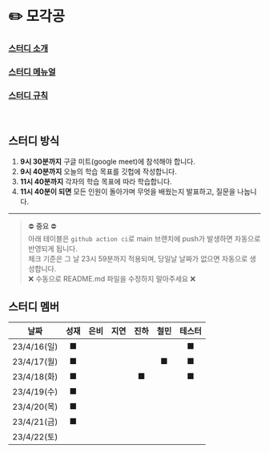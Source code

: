 # ✏️ 모각공

### [스터디 소개](https://jaesa5221.notion.site/3f2283ac086546f396ddb9e84c56e47e)

### [스터디 메뉴얼](https://github.com/we-can-do-better/2023-mogakgong/blob/main/.github/Manual.md)

### [스터디 규칙](https://github.com/we-can-do-better/2023-mogakgong/blob/main/.github/Rule.md)

<br/>

## 스터디 방식

1. **9시 30분까지** 구글 미트(google meet)에 참석해야 합니다.
2. **9시 40분까지** 오늘의 학습 목표를 깃헙에 작성합니다.
3. **11시 40분까지** 각자의 학습 목표에 따라 학습합니다.
4. **11시 40분이 되면** 모든 인원이 돌아가며 무엇을 배웠는지 발표하고, 질문을 나눕니다.

---

> ⛔ **중요** ⛔<br/> 
> 아래 테이블은 `github action ci`로 main 브랜치에 push가 발생하면 자동으로 반영되게 됩니다.<br/>
> 체크 기준은 그 날 23시 59분까지 적용되며, 당일날 날짜가 없으면 자동으로 생성합니다.<br/>
> ❌ 수동으로 README.md 파일을 수정하지 말아주세요 ❌

## 스터디 멤버
| 날짜 | 성재  |은비| 지연 | 진하 | 철민 | 테스터 |
|:----------:|:---:|:---:|:---:|:---:|:---:|:---:|
| 23/4/16(일) |■| |     |     |  |■|
|23/4/17(월)|■| | | |■|■|
|23/4/18(화)|■| | |■| |■|
|23/4/19(수)|■| | | | | |
|23/4/20(목)|■| | | | | |
|23/4/21(금)|■| | | | | |
|23/4/22(토)| | | | | | |
